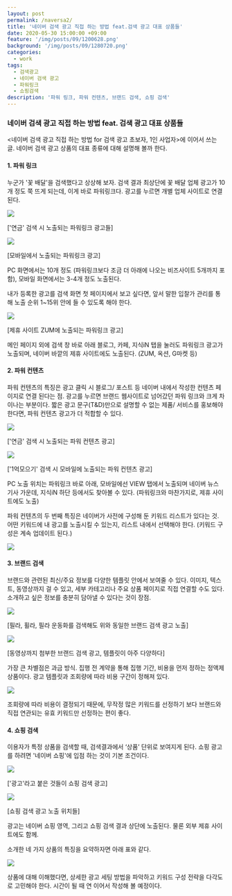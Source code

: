 ```yaml
---
layout: post
permalink: /naversa2/
title: '네이버 검색 광고 직접 하는 방법 feat.검색 광고 대표 상품들'
date: 2020-05-30 15:00:00 +09:00
feature: '/img/posts/09/1200628.png'
background: '/img/posts/09/1280720.png'
categories:
  - work
tags:
  - 검색광고
  - 네이버 검색 광고
  - 파워링크
  - 쇼핑검색
description: '파워 링크, 파워 컨텐츠, 브랜드 검색, 쇼핑 검색'
---
```


### 네이버 검색 광고 직접 하는 방법 feat. 검색 광고 대표 상품들

<네이버 검색 광고 직접 하는 방법 for 검색 광고 초보자, 1인 사업자>에 이어서 쓰는 글.
네이버 검색 광고 상품의 대표 종류에 대해 설명해 볼까 한다.

#### 1. 파워 링크

누군가 '꽃 배달'을 검색했다고 상상해 보자.
검색 결과 최상단에 꽃 배달 업체 광고가 10개 정도 쭉 뜨게 되는데, 이게 바로 파워링크다.
광고를 누르면 개별 업체 사이트로 연결 된다.

![](/img/posts/09/1.png)

['연금' 검색 시 노출되는 파워링크 광고들]

![](/img/posts/09/2.png)

[모바일에서 노출되는 파워링크 광고]

PC 화면에서는 10개 정도 (파워링크보다 조금 더 아래에 나오는 비즈사이트 5개까지 포함), 모바일 화면에서는 3-4개 정도 노출된다.

내가 등록한 광고를 검색 화면 첫 페이지에서 보고 싶다면, 앞서 말한 입찰가 관리를 통해 노출 순위 1~15위 안에 들 수 있도록 해야 한다.

![](/img/posts/09/3.png)

[제휴 사이트 ZUM에 노출되는 파워링크 광고]

메인 페이지 외에 검색 창 바로 아래 블로그, 카페, 지식iN 탭을 눌러도 파워링크 광고가 노출되며,
네이버 바깥의 제휴 사이트에도 노출된다. (ZUM, 옥션, G마켓 등)

#### 2. 파워 컨텐츠

파워 컨텐츠의 특징은 광고 클릭 시 블로그/ 포스트 등 네이버 내에서 작성한 컨텐츠 페이지로 연결 된다는 점.
광고를 누르면 브랜드 웹사이트로 넘어갔던 파워 링크와 크게 차이나는 부분이다.
짧은 광고 문구(T&D)만으로 설명할 수 없는 제품/ 서비스를 홍보해야 한다면, 파워 컨텐츠 광고가 더 적합할 수 있다.

![](/img/posts/09/4.png)

['연금' 검색 시 노출되는 파워 컨텐츠 광고]

![](/img/posts/09/5.png)

['1억모으기' 검색 시 모바일에 노출되는 파워 컨텐츠 광고]

PC 노출 위치는 파워링크 바로 아래, 모바일에선 VIEW 탭에서 노출되며 네이버 뉴스 기사 가운데, 지식iN 하단 등에서도 찾아볼 수 있다. (파워링크와 마찬가지로, 제휴 사이트에도 노출)

파워 컨텐츠의 두 번째 특징은 네이버가 사전에 구성해 둔 키워드 리스트가 있다는 것.
어떤 키워드에 내 광고를 노출시킬 수 있는지, 리스트 내에서 선택해야 한다. (키워드 구성은 계속 업데이트 된다.)

![](/img/posts/09/6.png)

#### 3. 브랜드 검색

브랜드와 관련된 최신/주요 정보를 다양한 템플릿 안에서 보여줄 수 있다. 
이미지, 텍스트, 동영상까지 걸 수 있고, 세부 카테고리나 주요 상품 페이지로 직접 연결할 수도 있다. 소개하고 싶은 정보를 충분히 담아낼 수 있다는 것이 장점.

![](/img/posts/09/7.png)

[필라, 휠라, 필라 운동화를 검색해도 위와 동일한 브랜드 검색 광고 노출]

![](/img/posts/09/8.png)

[동영상까지 첨부한 브랜드 검색 광고, 템플릿이 아주 다양하다]

가장 큰 차별점은 과금 방식. 집행 전 계약을 통해 집행 기간, 비용을 먼저 정하는 정액제 상품이다.
광고 템플릿과 조회량에 따라 비용 구간이 정해져 있다.

![](/img/posts/09/9.png)

조회량에 따라 비용이 결정되기 때문에, 무작정 많은 키워드를 선정하기 보다 브랜드와 직접 연관되는 유효 키워드만 선정하는 편이 좋다.

#### 4. 쇼핑 검색

이용자가 특정 상품을 검색할 때, 검색결과에서 ‘상품’ 단위로 보여지게 된다.
쇼핑 광고를 하려면 '네이버 쇼핑'에 입점 하는 것이 기본 조건이다.

![](/img/posts/09/10.png)

['광고'라고 붙은 것들이 쇼핑 검색 광고]

![](/img/posts/09/11.png)

[쇼핑 검색 광고 노출 위치들]

광고는 네이버 쇼핑 영역, 그리고 쇼핑 검색 결과 상단에 노출된다. 물론 외부 제휴 사이트에도 함께.

소개한 네 가지 상품의 특징을 요약하자면 아래 표와 같다.

![](/img/posts/09/12.png)

상품에 대해 이해했다면, 상세한 광고 세팅 방법을 파악하고 키워드 구성 전략을 다각도로 고민해야 한다.
시간이 될 때 연 이어서 작성해 볼 예정이다.
